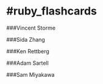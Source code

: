 #ruby_flashcards
================

###Vincent Storme

###Sida Zhang

###Ken Rettberg

###Adam Sartell

###Sam Miyakawa
